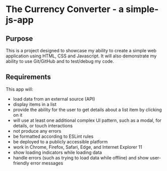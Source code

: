 # The Currency Converter - a simple-js-app

## Purpose

This is a project designed to showcase my ability to create a simple web application using HTML, CSS and Javascript. It will also demonstrate my ability to use Git/GitHub and to test/debug my code.

## Requirements

This app will:
- load data from an external source (API)
- display items in a list
- provide the ability for the user to get details about a list item by clicking on it
- will use at least one additional complex UI pattern, such as a modal, for details, or touch interactions
- not produce any errors
- be formatted according to ESLint rules
- be deployed to a publicly accessible platform
- work in Chrome, Firefox, Safari, Edge, and Internet Explorer 11
- show loading indicators while loading data
- handle errors (such as trying to load data while offline) and show user-friendly error messages
